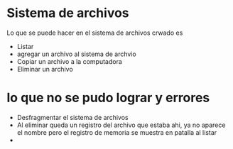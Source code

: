 # Sistema de archivos 
Lo que se puede hacer en el sistema de archivos crwado es 
+ Listar
+ agregar un archivo al sistema de archvio 
+ Copiar un archivo a la computadora
+  Eliminar un archivo 


# lo que no se pudo lograr  y errores
+ Desfragmentar el sistema de archivos
+ Al eliminar queda un registro del archivo que estaba ahi, ya no aparece el nombre pero el registro de memoria se muestra en patalla al listar 
+ 
